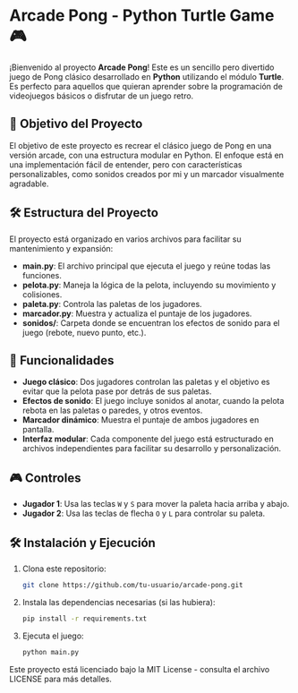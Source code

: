 # Arcade Pong - Python Turtle Game 🎮

¡Bienvenido al proyecto **Arcade Pong**! Este es un sencillo pero divertido juego de Pong clásico desarrollado en **Python** utilizando el módulo **Turtle**. Es perfecto para aquellos que quieran aprender sobre la programación de videojuegos básicos o disfrutar de un juego retro.

## 🎯 Objetivo del Proyecto

El objetivo de este proyecto es recrear el clásico juego de Pong en una versión arcade, con una estructura modular en Python. El enfoque está en una implementación fácil de entender, pero con características personalizables, como sonidos creados por mi y un marcador visualmente agradable.

## 🛠️ Estructura del Proyecto

El proyecto está organizado en varios archivos para facilitar su mantenimiento y expansión:

- **main.py**: El archivo principal que ejecuta el juego y reúne todas las funciones.
- **pelota.py**: Maneja la lógica de la pelota, incluyendo su movimiento y colisiones.
- **paleta.py**: Controla las paletas de los jugadores.
- **marcador.py**: Muestra y actualiza el puntaje de los jugadores.
- **sonidos/**: Carpeta donde se encuentran los efectos de sonido para el juego (rebote, nuevo punto, etc.).

## 🚀 Funcionalidades

- **Juego clásico**: Dos jugadores controlan las paletas y el objetivo es evitar que la pelota pase por detrás de sus paletas.
- **Efectos de sonido**: El juego incluye sonidos al anotar, cuando la pelota rebota en las paletas o paredes, y otros eventos.
- **Marcador dinámico**: Muestra el puntaje de ambos jugadores en pantalla.
- **Interfaz modular**: Cada componente del juego está estructurado en archivos independientes para facilitar su desarrollo y personalización.

## 🎮 Controles

- **Jugador 1**: Usa las teclas `W` y `S` para mover la paleta hacia arriba y abajo.
- **Jugador 2**: Usa las teclas de flecha `O` y `L` para controlar su paleta.

## 🛠️ Instalación y Ejecución

1. Clona este repositorio:
   ```bash
   git clone https://github.com/tu-usuario/arcade-pong.git
   
2. Instala las dependencias necesarias (si las hubiera):
   ```bash
   pip install -r requirements.txt

3. Ejecuta el juego:
   ```bash
   python main.py

Este proyecto está licenciado bajo la MIT License - consulta el archivo LICENSE para más detalles.
